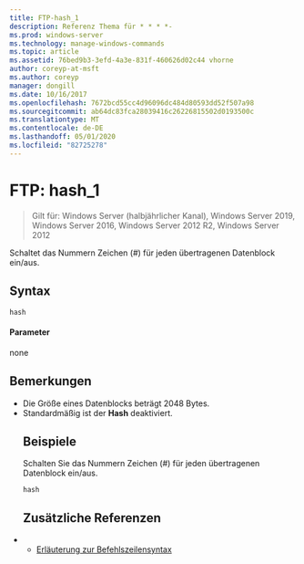 ```yaml
---
title: FTP-hash_1
description: Referenz Thema für * * * *-
ms.prod: windows-server
ms.technology: manage-windows-commands
ms.topic: article
ms.assetid: 76bed9b3-3efd-4a3e-831f-460626d02c44 vhorne
author: coreyp-at-msft
ms.author: coreyp
manager: dongill
ms.date: 10/16/2017
ms.openlocfilehash: 7672bcd55cc4d96096dc484d80593dd52f507a98
ms.sourcegitcommit: ab64dc83fca28039416c26226815502d0193500c
ms.translationtype: MT
ms.contentlocale: de-DE
ms.lasthandoff: 05/01/2020
ms.locfileid: "82725278"
---
```

# <a name="ftp-hash_1"></a>FTP: hash_1

> Gilt für: Windows Server (halbjährlicher Kanal), Windows Server 2019, Windows Server 2016, Windows Server 2012 R2, Windows Server 2012

Schaltet das Nummern Zeichen (#) für jeden übertragenen Datenblock ein/aus.   
## <a name="syntax"></a>Syntax  
```  
hash  
```  
#### <a name="parameters"></a>Parameter  
none  
## <a name="remarks"></a>Bemerkungen  
- Die Größe eines Datenblocks beträgt 2048 Bytes.  
- Standardmäßig ist der **Hash** deaktiviert.  
  ## <a name="examples"></a>Beispiele  
  Schalten Sie das Nummern Zeichen (#) für jeden übertragenen Datenblock ein/aus.  
  ```  
  hash  
  ```  
  ## <a name="additional-references"></a>Zusätzliche Referenzen  
- - [Erläuterung zur Befehlszeilensyntax](command-line-syntax-key.md)  
